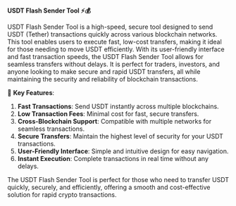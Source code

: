 **USDT Flash Sender Tool ⚡💰**

USDT Flash Sender Tool is a high-speed, secure tool designed to send USDT (Tether) transactions quickly across various blockchain networks. This tool enables users to execute fast, low-cost transfers, making it ideal for those needing to move USDT efficiently. With its user-friendly interface and fast transaction speeds, the USDT Flash Sender Tool allows for seamless transfers without delays. It is perfect for traders, investors, and anyone looking to make secure and rapid USDT transfers, all while maintaining the security and reliability of blockchain transactions.

🚀 **Key Features**:  
1. **Fast Transactions**: Send USDT instantly across multiple blockchains.  
2. **Low Transaction Fees**: Minimal cost for fast, secure transfers.  
3. **Cross-Blockchain Support**: Compatible with multiple networks for seamless transactions.  
4. **Secure Transfers**: Maintain the highest level of security for your USDT transactions.  
5. **User-Friendly Interface**: Simple and intuitive design for easy navigation.  
6. **Instant Execution**: Complete transactions in real time without any delays.

The USDT Flash Sender Tool is perfect for those who need to transfer USDT quickly, securely, and efficiently, offering a smooth and cost-effective solution for rapid crypto transactions.


